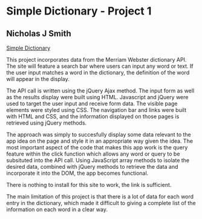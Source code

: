 # Simple Dictionary - Project 1
## Nicholas J Smith

[Simple Dictionary](https://simpledictionary.onrender.com/)


This project incorporates data from the Merriam Webster dictionary API. The site will feature a search bar where users can input any word or text. If the user input matches a word in the dictionary, the definition of the word will appear in the display.

The API call is written using the jQuery Ajax method. The input form as well as the results display were built using HTML. Javascript and jQuery were used to target the user input and receive form data. The visible page elements were styled using CSS. The navigation bar and links were built with HTML and CSS, and the information displayed on those pages is retrieved using jQuery methods.

The approach was simply to succesfully display some data relevant to the app idea on the page and style it in an appropriate way given the idea. The most important aspect of the code that makes this app work is the query feature within the click function which allows any word or query to be subsituted into the API call. Using JavaScript array methods to isolate the desired data, combined with jQuery methods to retrieve the data and incorporate it into the DOM, the app becomes functional.

There is nothing to install for this site to work, the link is sufficient.

The main limitation of this project is that there is a lot of data for each word entry in the dictionary, which made it difficult to giving a complete list of the information on each word in a clear way.